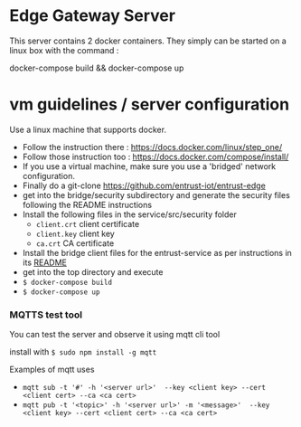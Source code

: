 # Edge Gateway Server

This server contains 2 docker containers. They simply can be started
on a linux box with the command :

docker-compose build && docker-compose up

# vm guidelines / server configuration

Use a linux machine that supports docker.
- Follow the instruction there : https://docs.docker.com/linux/step_one/
- Follow those instruction too : https://docs.docker.com/compose/install/
- If you use a virtual machine, make sure you use a 'bridged' network configuration.
- Finally do a git-clone https://github.com/entrust-iot/entrust-edge
- get into the bridge/security subdirectory and generate the security files following the README instructions
- Install the following files in the service/src/security folder
  - `client.crt` client certificate
  - `client.key` client key
  - `ca.crt` CA certificate
- Install the bridge client files for the entrust-service as per instructions in its [README](https://github.com/entrust-iot/entrust-service/blob/master/readme.md)
- get into the top directory and execute
- `$ docker-compose build`
- `$ docker-compose up`


### MQTTS test tool

You can test the server and observe it using mqtt cli tool

install with
`$ sudo npm install -g mqtt`

Examples of mqtt uses
- `mqtt sub -t '#' -h '<server url>'  --key <client key> --cert <client cert> --ca <ca cert>`
- `mqtt pub -t '<topic>' -h '<server url>' -m '<message>'  --key <client key> --cert <client cert> --ca <ca cert>`

